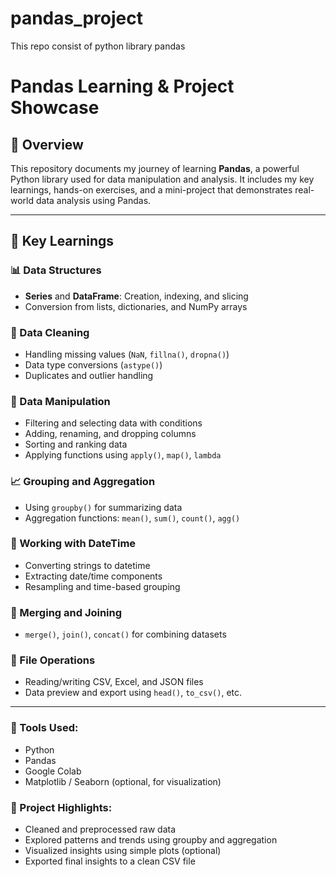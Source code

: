 # pandas_project
This repo consist of python library pandas 
# Pandas Learning & Project Showcase

## 📘 Overview

This repository documents my journey of learning **Pandas**, a powerful Python library used for data manipulation and analysis. It includes my key learnings, hands-on exercises, and a mini-project that demonstrates real-world data analysis using Pandas.

---

## 🔑 Key Learnings

### 📊 Data Structures
- **Series** and **DataFrame**: Creation, indexing, and slicing
- Conversion from lists, dictionaries, and NumPy arrays

### 🧹 Data Cleaning
- Handling missing values (`NaN`, `fillna()`, `dropna()`)
- Data type conversions (`astype()`)
- Duplicates and outlier handling

### 🔁 Data Manipulation
- Filtering and selecting data with conditions
- Adding, renaming, and dropping columns
- Sorting and ranking data
- Applying functions using `apply()`, `map()`, `lambda`

### 📈 Grouping and Aggregation
- Using `groupby()` for summarizing data
- Aggregation functions: `mean()`, `sum()`, `count()`, `agg()`

### 📅 Working with DateTime
- Converting strings to datetime
- Extracting date/time components
- Resampling and time-based grouping

### 🔗 Merging and Joining
- `merge()`, `join()`, `concat()` for combining datasets

### 📂 File Operations
- Reading/writing CSV, Excel, and JSON files
- Data preview and export using `head()`, `to_csv()`, etc.

---


### 🔧 Tools Used:
- Python
- Pandas
-  Google Colab
- Matplotlib / Seaborn (optional, for visualization)

### 🧪 Project Highlights:
- Cleaned and preprocessed raw data
- Explored patterns and trends using groupby and aggregation
- Visualized insights using simple plots (optional)
- Exported final insights to a clean CSV file

